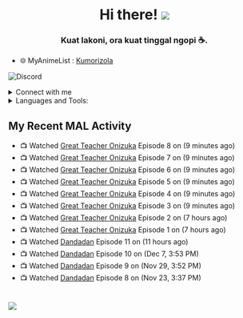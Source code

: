 <h1 align="center">Hi there! <img src="https://media.giphy.com/media/hvRJCLFzcasrR4ia7z/giphy.gif" width="25px"> </h1>
<h3 align="center">Kuat lakoni, ora kuat tinggal ngopi ☕.</h3>

- 🌐 MyAnimeList : [Kumorizola](https://myanimelist.net/animelist/Kumorizola)

![Discord](https://discord.c99.nl/widget/theme-1/761213268009943051.png)
<details>
      <summary>Connect with me</summary>
    <p align="left">
        <a href="https://www.instagram.com/kumorizola/" target="blank"><img align="center"
                src="https://raw.githubusercontent.com/rahuldkjain/github-profile-readme-generator/master/src/images/icons/Social/instagram.svg"
                alt="kumorizola" height="30" width="40" /></a>
        <a href="https://discord.com" target="blank"><img align="center"
                src="https://raw.githubusercontent.com/rahuldkjain/github-profile-readme-generator/master/src/images/icons/Social/discord.svg"
                alt="Kumori#5882" height="30" width="40" /></a>
    </p>
</details>

<details>
    <summary align="left">Languages and Tools:</summary>
<p align="left">
      <a href="https://www.w3schools.com/css/" target="_blank">
        <img src="https://raw.githubusercontent.com/devicons/devicon/master/icons/css3/css3-original-wordmark.svg"
            alt="css3" width="40" height="40" /> </a> <a href="https://www.w3.org/html/" target="_blank"> <img
            src="https://raw.githubusercontent.com/devicons/devicon/master/icons/html5/html5-original-wordmark.svg"
            alt="html5" width="40" height="40" /> </a> <a href="https://www.java.com" target="_blank"> <img
            src="https://raw.githubusercontent.com/devicons/devicon/master/icons/java/java-original.svg" alt="java"
            width="40" height="40" /> </a> <a href="https://developer.mozilla.org/en-US/docs/Web/JavaScript"
            target="_blank"> <img
            src="https://raw.githubusercontent.com/devicons/devicon/master/icons/javascript/javascript-original.svg"
            alt="javascript" width="40" height="40" /> </a> <a href="https://nodejs.org" target="_blank"> <img
            src="https://raw.githubusercontent.com/devicons/devicon/master/icons/nodejs/nodejs-original-wordmark.svg"
            alt="nodejs" width="40" height="40" /> </a> <a href="https://www.python.org" target="_blank"> <img
            src="https://raw.githubusercontent.com/devicons/devicon/master/icons/python/python-original.svg"
            alt="python" width="40" height="40" /> </a> <a href="https://www.typescriptlang.org/" target="_blank"> <img
            src="https://raw.githubusercontent.com/devicons/devicon/master/icons/typescript/typescript-original.svg" 
            alt="typescript" width="40" height="40" /> </a> <a href="https://www.photoshop.com/en" target="_blank"> <img
            src="https://upload.wikimedia.org/wikipedia/commons/a/af/Adobe_Photoshop_CC_icon.svg" alt="photoshop" width="40" height="40"/> </a>
            <a href="https://www.adobe.com/products/premiere.html" target="_blank"> <img
            src="https://upload.wikimedia.org/wikipedia/commons/4/40/Adobe_Premiere_Pro_CC_icon.svg" alt="Premiere pro" width="40" height="40"/> </a>
            <a href="https://www.adobe.com/in/products/illustrator.html" target="_blank"> <img 
            src="https://upload.wikimedia.org/wikipedia/commons/f/fb/Adobe_Illustrator_CC_icon.svg" alt="illustrator" width="40" height="40"/> </a>
      
 </details>
 
 <h2> My Recent MAL Activity</h2>
<!-- MAL_ACTIVITY:start -->

- 📺 Watched [Great Teacher Onizuka](https://MyAnimeList.net/anime.php?id=245) Episode 8 on (9 minutes ago)
- 📺 Watched [Great Teacher Onizuka](https://MyAnimeList.net/anime.php?id=245) Episode 7 on (9 minutes ago)
- 📺 Watched [Great Teacher Onizuka](https://MyAnimeList.net/anime.php?id=245) Episode 6 on (9 minutes ago)
- 📺 Watched [Great Teacher Onizuka](https://MyAnimeList.net/anime.php?id=245) Episode 5 on (9 minutes ago)
- 📺 Watched [Great Teacher Onizuka](https://MyAnimeList.net/anime.php?id=245) Episode 4 on (9 minutes ago)
- 📺 Watched [Great Teacher Onizuka](https://MyAnimeList.net/anime.php?id=245) Episode 3 on (9 minutes ago)
- 📺 Watched [Great Teacher Onizuka](https://MyAnimeList.net/anime.php?id=245) Episode 2 on (7 hours ago)
- 📺 Watched [Great Teacher Onizuka](https://MyAnimeList.net/anime.php?id=245) Episode 1 on (7 hours ago)
- 📺 Watched [Dandadan](https://MyAnimeList.net/anime.php?id=57334) Episode 11 on (11 hours ago)
- 📺 Watched [Dandadan](https://MyAnimeList.net/anime.php?id=57334) Episode 10 on (Dec 7, 3:53 PM)
- 📺 Watched [Dandadan](https://MyAnimeList.net/anime.php?id=57334) Episode 9 on (Nov 29, 3:52 PM)
- 📺 Watched [Dandadan](https://MyAnimeList.net/anime.php?id=57334) Episode 8 on (Nov 23, 3:37 PM)

<!-- MAL_ACTIVITY:end -->

  
<h2 align="left"> <img src="https://media.discordapp.net/attachments/918405470073520168/919220018355523584/ezgif.com-gif-maker_1.gif">
